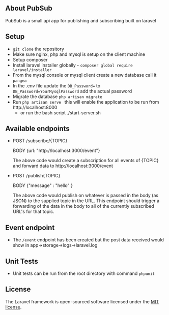 
## About PubSub

PubSub is a small api app for publishing and subscribing built on laravel

## Setup

- ```git clone``` the repository
- Make sure nginx, php and mysql is setup on the client machine
- Setup composer
- Install laravel installer globally - ```composer global require laravel/installer```
- From the mysql console or mysql client create a new database call it ``pangea``
- In the .env file update the ``DB_Password=`` to ``DB_Password=YourMysqlPassword`` add the actual password
- Migrate the database ```php artisan migrate```
- Run ```php artisan serve ``` this will enable the application to be run from http://localhost:8000
    - or run the bash script ./start-server.sh

## Available endpoints

- POST /subscribe/{TOPIC}

    BODY {url: "http://localhost:3000/event"}
    
    The above code would create a subscription for all events of {TOPIC} and forward data to http://localhost:3000/event
- POST /publish{TOPIC}

    BODY {"message" : "hello" }
    
    The above code would publish on whatever is passed in the body (as JSON) to the supplied topic in the URL. This endpoint should trigger a forwarding of the data in the body to all of the currently subscribed URL's for that topic.

## Event endpoint
- The ``/event`` endpoint has been created but the post data received would show in app->storage->logs->laravel.log
## Unit Tests
- Unit tests can be run from the root directory with command ```phpunit```
## License

The Laravel framework is open-sourced software licensed under the [MIT license](https://opensource.org/licenses/MIT).
